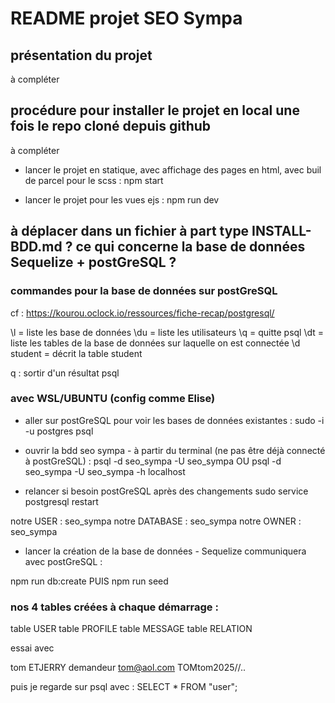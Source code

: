 # README projet SEO Sympa

## présentation du projet

à compléter

## procédure pour installer le projet en local une fois le repo cloné depuis github

à compléter

* lancer le projet en statique, avec affichage des pages en html, avec buil de parcel pour le scss :
npm start 

* lancer le projet pour les vues ejs :
npm run dev 


## à déplacer dans un fichier à part type INSTALL-BDD.md ? ce qui concerne la base de données Sequelize + postGreSQL ?

### commandes pour la base de données sur postGreSQL

cf : https://kourou.oclock.io/ressources/fiche-recap/postgresql/ 

\l = liste les base de données
\du = liste les utilisateurs
\q = quitte psql
\dt = liste les tables de la base de données sur laquelle on est connectée
\d student = décrit la table student

q : sortir d'un résultat psql

### avec WSL/UBUNTU (config comme Elise)

* aller sur postGreSQL pour voir les bases de données existantes :
sudo -i -u postgres psql


* ouvrir la bdd seo sympa - à partir du terminal (ne pas être déjà connecté à postGreSQL) :
psql -d seo_sympa -U seo_sympa
OU
psql -d seo_sympa -U seo_sympa -h localhost 

* relancer si besoin postGreSQL après des changements
sudo service postgresql restart


notre USER : seo_sympa
notre DATABASE : seo_sympa
notre OWNER : seo_sympa

* lancer la création de la base de données - Sequelize communiquera avec postGreSQL :

npm run db:create
PUIS
npm run seed



### nos 4 tables créées à chaque démarrage :

table USER
table PROFILE
table MESSAGE
table RELATION



essai avec

tom
ETJERRY
demandeur
tom@aol.com
TOMtom2025//..

puis je regarde sur psql avec  : SELECT * FROM "user";
